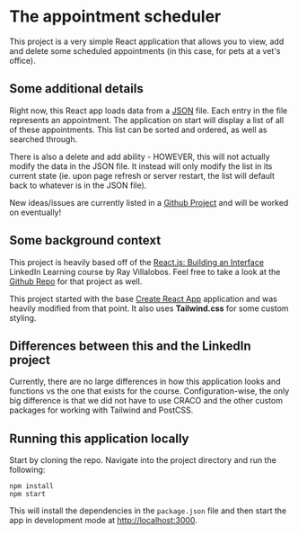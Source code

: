 # The appointment scheduler

This project is a very simple React application that allows you to view, add and delete some scheduled appointments (in this case, for pets at a vet's office).

## Some additional details

Right now, this React app loads data from a [JSON](./public/data.json) file. Each entry in the file represents an appointment. The application on start will display a list of all of these appointments. This list can be sorted and ordered, as well as searched through.

There is also a delete and add ability - HOWEVER, this will not actually modify the data in the JSON file. It instead will only modify the list in its current state (ie. upon page refresh or server restart, the list will default back to whatever is in the JSON file).

New ideas/issues are currently listed in a [Github Project](https://github.com/users/vpatel22/projects/1) and will be worked on eventually!

## Some background context

This project is heavily based off of the [React.js: Building an Interface](https://www.linkedin.com/learning-login/share?account=103733490&forceAccount=false&redirect=https%3A%2F%2Fwww.linkedin.com%2Flearning%2Freact-js-building-an-interface-8551484%3Ftrk%3Dshare_ent_url%26shareId%3DCaFXy6axSzmkDK8h17VdGw%253D%253D) LinkedIn Learning course by Ray Villalobos. Feel free to take a look at the [Github Repo](https://github.com/LinkedInLearning/react-interface-2880067) for that project as well.

This project started with the base [Create React App](https://github.com/facebook/create-react-app) application and was heavily modified from that point. It also uses **Tailwind.css** for some custom styling.

## Differences between this and the LinkedIn project

Currently, there are no large differences in how this application looks and functions vs the one that exists for the course. Configuration-wise, the only big difference is that we did not have to use CRACO and the other custom packages for working with Tailwind and PostCSS.

## Running this application locally

Start by cloning the repo. Navigate into the project directory and run the following:

```
npm install
npm start
```

This will install the dependencies in the `package.json` file and then start the app in development mode at [http://localhost:3000](http://localhost:3000).
